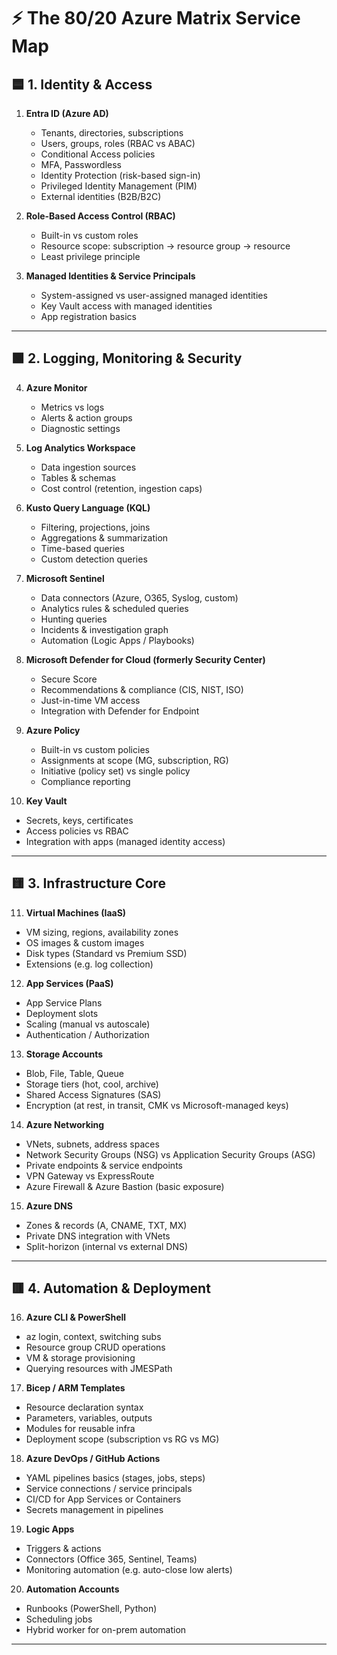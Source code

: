 # ⚡ The 80/20 Azure Matrix Service Map

## 🟦 1. Identity & Access
1. **Entra ID (Azure AD)**
   - Tenants, directories, subscriptions
   - Users, groups, roles (RBAC vs ABAC)
   - Conditional Access policies
   - MFA, Passwordless
   - Identity Protection (risk-based sign-in)
   - Privileged Identity Management (PIM)
   - External identities (B2B/B2C)

2. **Role-Based Access Control (RBAC)**
   - Built-in vs custom roles
   - Resource scope: subscription → resource group → resource
   - Least privilege principle

3. **Managed Identities & Service Principals**
   - System-assigned vs user-assigned managed identities
   - Key Vault access with managed identities
   - App registration basics

---

## 🟩 2. Logging, Monitoring & Security
4. **Azure Monitor**
   - Metrics vs logs
   - Alerts & action groups
   - Diagnostic settings

5. **Log Analytics Workspace**
   - Data ingestion sources
   - Tables & schemas
   - Cost control (retention, ingestion caps)

6. **Kusto Query Language (KQL)**
   - Filtering, projections, joins
   - Aggregations & summarization
   - Time-based queries
   - Custom detection queries

7. **Microsoft Sentinel**
   - Data connectors (Azure, O365, Syslog, custom)
   - Analytics rules & scheduled queries
   - Hunting queries
   - Incidents & investigation graph
   - Automation (Logic Apps / Playbooks)

8. **Microsoft Defender for Cloud (formerly Security Center)**
   - Secure Score
   - Recommendations & compliance (CIS, NIST, ISO)
   - Just-in-time VM access
   - Integration with Defender for Endpoint

9. **Azure Policy**
   - Built-in vs custom policies
   - Assignments at scope (MG, subscription, RG)
   - Initiative (policy set) vs single policy
   - Compliance reporting

10. **Key Vault**
   - Secrets, keys, certificates
   - Access policies vs RBAC
   - Integration with apps (managed identity access)

---

## 🟨 3. Infrastructure Core
11. **Virtual Machines (IaaS)**
   - VM sizing, regions, availability zones
   - OS images & custom images
   - Disk types (Standard vs Premium SSD)
   - Extensions (e.g. log collection)

12. **App Services (PaaS)**
   - App Service Plans
   - Deployment slots
   - Scaling (manual vs autoscale)
   - Authentication / Authorization

13. **Storage Accounts**
   - Blob, File, Table, Queue
   - Storage tiers (hot, cool, archive)
   - Shared Access Signatures (SAS)
   - Encryption (at rest, in transit, CMK vs Microsoft-managed keys)

14. **Azure Networking**
   - VNets, subnets, address spaces
   - Network Security Groups (NSG) vs Application Security Groups (ASG)
   - Private endpoints & service endpoints
   - VPN Gateway vs ExpressRoute
   - Azure Firewall & Azure Bastion (basic exposure)

15. **Azure DNS**
   - Zones & records (A, CNAME, TXT, MX)
   - Private DNS integration with VNets
   - Split-horizon (internal vs external DNS)

---

## 🟥 4. Automation & Deployment
16. **Azure CLI & PowerShell**
   - az login, context, switching subs
   - Resource group CRUD operations
   - VM & storage provisioning
   - Querying resources with JMESPath

17. **Bicep / ARM Templates**
   - Resource declaration syntax
   - Parameters, variables, outputs
   - Modules for reusable infra
   - Deployment scope (subscription vs RG vs MG)

18. **Azure DevOps / GitHub Actions**
   - YAML pipelines basics (stages, jobs, steps)
   - Service connections / service principals
   - CI/CD for App Services or Containers
   - Secrets management in pipelines

19. **Logic Apps**
   - Triggers & actions
   - Connectors (Office 365, Sentinel, Teams)
   - Monitoring automation (e.g. auto-close low alerts)

20. **Automation Accounts**
   - Runbooks (PowerShell, Python)
   - Scheduling jobs
   - Hybrid worker for on-prem automation

---
